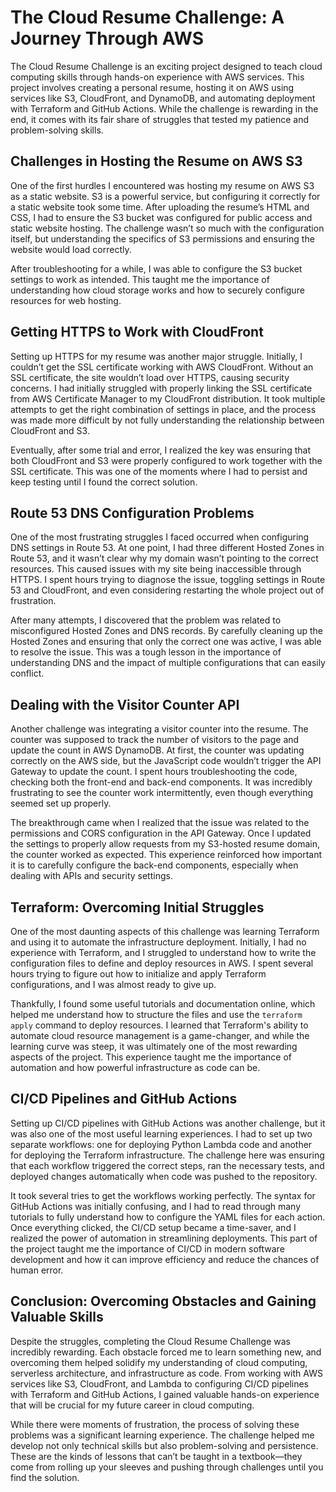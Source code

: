 # The Cloud Resume Challenge: A Journey Through AWS

The Cloud Resume Challenge is an exciting project designed to teach cloud computing skills through hands-on experience with AWS services. This project involves creating a personal resume, hosting it on AWS using services like S3, CloudFront, and DynamoDB, and automating deployment with Terraform and GitHub Actions. While the challenge is rewarding in the end, it comes with its fair share of struggles that tested my patience and problem-solving skills.

## Challenges in Hosting the Resume on AWS S3

One of the first hurdles I encountered was hosting my resume on AWS S3 as a static website. S3 is a powerful service, but configuring it correctly for a static website took some time. After uploading the resume’s HTML and CSS, I had to ensure the S3 bucket was configured for public access and static website hosting. The challenge wasn’t so much with the configuration itself, but understanding the specifics of S3 permissions and ensuring the website would load correctly.

After troubleshooting for a while, I was able to configure the S3 bucket settings to work as intended. This taught me the importance of understanding how cloud storage works and how to securely configure resources for web hosting.

## Getting HTTPS to Work with CloudFront

Setting up HTTPS for my resume was another major struggle. Initially, I couldn’t get the SSL certificate working with AWS CloudFront. Without an SSL certificate, the site wouldn’t load over HTTPS, causing security concerns. I had initially struggled with properly linking the SSL certificate from AWS Certificate Manager to my CloudFront distribution. It took multiple attempts to get the right combination of settings in place, and the process was made more difficult by not fully understanding the relationship between CloudFront and S3.

Eventually, after some trial and error, I realized the key was ensuring that both CloudFront and S3 were properly configured to work together with the SSL certificate. This was one of the moments where I had to persist and keep testing until I found the correct solution.

## Route 53 DNS Configuration Problems

One of the most frustrating struggles I faced occurred when configuring DNS settings in Route 53. At one point, I had three different Hosted Zones in Route 53, and it wasn’t clear why my domain wasn’t pointing to the correct resources. This caused issues with my site being inaccessible through HTTPS. I spent hours trying to diagnose the issue, toggling settings in Route 53 and CloudFront, and even considering restarting the whole project out of frustration.

After many attempts, I discovered that the problem was related to misconfigured Hosted Zones and DNS records. By carefully cleaning up the Hosted Zones and ensuring that only the correct one was active, I was able to resolve the issue. This was a tough lesson in the importance of understanding DNS and the impact of multiple configurations that can easily conflict.

## Dealing with the Visitor Counter API

Another challenge was integrating a visitor counter into the resume. The counter was supposed to track the number of visitors to the page and update the count in AWS DynamoDB. At first, the counter was updating correctly on the AWS side, but the JavaScript code wouldn’t trigger the API Gateway to update the count. I spent hours troubleshooting the code, checking both the front-end and back-end components. It was incredibly frustrating to see the counter work intermittently, even though everything seemed set up properly.

The breakthrough came when I realized that the issue was related to the permissions and CORS configuration in the API Gateway. Once I updated the settings to properly allow requests from my S3-hosted resume domain, the counter worked as expected. This experience reinforced how important it is to carefully configure the back-end components, especially when dealing with APIs and security settings.

## Terraform: Overcoming Initial Struggles

One of the most daunting aspects of this challenge was learning Terraform and using it to automate the infrastructure deployment. Initially, I had no experience with Terraform, and I struggled to understand how to write the configuration files to define and deploy resources in AWS. I spent several hours trying to figure out how to initialize and apply Terraform configurations, and I was almost ready to give up.

Thankfully, I found some useful tutorials and documentation online, which helped me understand how to structure the files and use the `terraform apply` command to deploy resources. I learned that Terraform's ability to automate cloud resource management is a game-changer, and while the learning curve was steep, it was ultimately one of the most rewarding aspects of the project. This experience taught me the importance of automation and how powerful infrastructure as code can be.

## CI/CD Pipelines and GitHub Actions

Setting up CI/CD pipelines with GitHub Actions was another challenge, but it was also one of the most useful learning experiences. I had to set up two separate workflows: one for deploying Python Lambda code and another for deploying the Terraform infrastructure. The challenge here was ensuring that each workflow triggered the correct steps, ran the necessary tests, and deployed changes automatically when code was pushed to the repository.

It took several tries to get the workflows working perfectly. The syntax for GitHub Actions was initially confusing, and I had to read through many tutorials to fully understand how to configure the YAML files for each action. Once everything clicked, the CI/CD setup became a time-saver, and I realized the power of automation in streamlining deployments. This part of the project taught me the importance of CI/CD in modern software development and how it can improve efficiency and reduce the chances of human error.

## Conclusion: Overcoming Obstacles and Gaining Valuable Skills

Despite the struggles, completing the Cloud Resume Challenge was incredibly rewarding. Each obstacle forced me to learn something new, and overcoming them helped solidify my understanding of cloud computing, serverless architecture, and infrastructure as code. From working with AWS services like S3, CloudFront, and Lambda to configuring CI/CD pipelines with Terraform and GitHub Actions, I gained valuable hands-on experience that will be crucial for my future career in cloud computing.

While there were moments of frustration, the process of solving these problems was a significant learning experience. The challenge helped me develop not only technical skills but also problem-solving and persistence. These are the kinds of lessons that can’t be taught in a textbook—they come from rolling up your sleeves and pushing through challenges until you find the solution.
